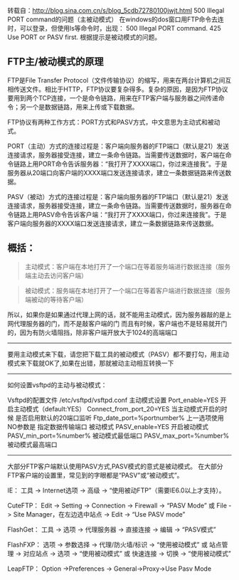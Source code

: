 转载自：http://blog.sina.com.cn/s/blog_5cdb72780100jwjt.html
500 Illegal PORT command的问题（主被动模式） 
在windows的dos窗口用FTP命令去连时，可以登录，但使用ls等命令时，出现：
500 Illegal PORT command.
425 Use PORT or PASV first.
根据提示是被动模式的问题。

 FTP主/被动模式的原理
-----------------------------------------------------------------------------------
FTP是File Transfer Protocol（文件传输协议）的缩写，用来在两台计算机之间互相传送文件。相比于HTTP，FTP协议要复杂得多。复杂的原因，是因为FTP协议要用到两个TCP连接，一个是命令链路，用来在FTP客户端与服务器之间传递命令；另一个是数据链路，用来上传或下载数据。

FTP协议有两种工作方式：PORT方式和PASV方式，中文意思为主动式和被动式。

PORT（主动）方式的连接过程是：客户端向服务器的FTP端口（默认是21）发送连接请求，服务器接受连接，建立一条命令链路。当需要传送数据时，客户端在命令链路上用PORT命令告诉服务器：“我打开了XXXX端口，你过来连接我”。于是服务器从20端口向客户端的XXXX端口发送连接请求，建立一条数据链路来传送数据。

PASV（被动）方式的连接过程是：客户端向服务器的FTP端口（默认是21）发送连接请求，服务器接受连接，建立一条命令链路。当需要传送数据时，服务器在命令链路上用PASV命令告诉客户端：“我打开了XXXX端口，你过来连接我”。于是客户端向服务器的XXXX端口发送连接请求，建立一条数据链路来传送数据。


概括：
--------------------------------------------------------------------------------
>主动模式：客户端在本地打开了一个端口在等着服务端进行数据连接（服务端主动去访问客户端）

>被动模式：服务端在本地打开了一个端口在等着客户端进行数据连接（服务端被动的等待客户端）


所以，如果你是如果通过代理上网的话，就不能用主动模式，因为服务器敲的是上网代理服务器的门，而不是敲客户端的门
而且有时候，客户端也不是轻易就开门的，因为有防火墙阻挡，除非客户端开放大于1024的高端端口

--------------------------------------------------------------------------------

要用主动模式来下载，请您把下载工具的被动模式（PASV）都不要打勾，用主动模式来下载就OK了,如果在出错，那就被动主动相互转换一下
 
---------------------------------------------------------------------------------
如何设置vsftpd的主动与被动模式：
 
Vsftpd的配置文件 /etc/vsftpd/vsftpd.conf 
主动模式设置
Port_enable=YES              开启主动模式（default:YES）
Connect_from_port_20=YES     当主动模式开启的时候 是否启用默认的20端口监听
Ftp_date_port=%portnumber%   上一选项使用NO参数是 指定数据传输端口 
被动模式
PASV_enable=YES  开启被动模式
PASV_min_port=%number% 被动模式最低端口
PASV_max_port=%number% 被动模式最高端口 

----------------------------------------------------------------------------------
 
大部分FTP客户端默认使用PASV方式,PASV模式的意式是被动模式。 在大部分FTP客户端的设置里，常见到的字眼都是“PASV”或“被动模式”。

IE： 工具 -> Internet选项 -> 高级 -> “使用被动FTP”（需要IE6.0以上才支持）。

CuteFTP： Edit -> Setting -> Connection -> Firewall -> “PASV Mode”
或 File -> Site Manager，在左边选中站点 -> Edit -> “Use PASV mode”

FlashGet： 工具 -> 选项 -> 代理服务器 -> 直接连接 -> 编辑 -> “PASV模式”

FlashFXP： 选项 -> 参数选择 -> 代理/防火墙/标识 -> “使用被动模式”
或 站点管理 -> 对应站点 -> 选项 -> “使用被动模式”
或 快速连接 -> 切换 -> “使用被动模式”

LeapFTP： Option ->Preferences -> General->Proxy->Use Pasv Mode